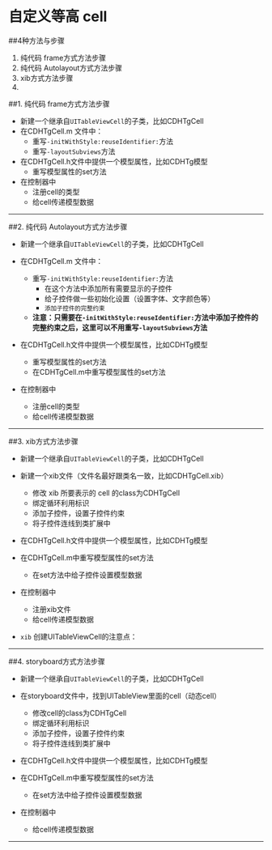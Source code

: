 # 自定义等高 cell

##4种方法与步骤
1. 纯代码 frame方式方法步骤
2. 纯代码 Autolayout方式方法步骤
3. xib方式方法步骤
4. 

##1. 纯代码 frame方式方法步骤
- 新建一个继承自`UITableViewCell`的子类，比如CDHTgCell
- 在CDHTgCell.m 文件中：
    - 重写`-initWithStyle:reuseIdentifier:`方法
    - 重写`-layoutSubviews`方法
- 在CDHTgCell.h文件中提供一个模型属性，比如CDHTg模型
    - 重写模型属性的set方法
- 在控制器中
    - 注册cell的类型
    - 给cell传递模型数据

---

##2. 纯代码 Autolayout方式方法步骤
- 新建一个继承自`UITableViewCell`的子类，比如CDHTgCell
- 在CDHTgCell.m 文件中：
    - 重写`-initWithStyle:reuseIdentifier:`方法
        - 在这个方法中添加所有需要显示的子控件
        - 给子控件做一些初始化设置（设置字体、文字颜色等）
        - `添加子控件的完整约束`
    - **注意：只需要在`-initWithStyle:reuseIdentifier:`方法中添加子控件的完整约束之后，这里可以不用重写`-layoutSubviews`方法**


- 在CDHTgCell.h文件中提供一个模型属性，比如CDHTg模型
    - 重写模型属性的set方法
    - 在CDHTgCell.m中重写模型属性的set方法


- 在控制器中
    - 注册cell的类型
    - 给cell传递模型数据

---


##3. xib方式方法步骤

- 新建一个继承自`UITableViewCell`的子类，比如CDHTgCell
- 新建一个xib文件（文件名最好跟类名一致，比如CDHTgCell.xib）
    - 修改 xib 所要表示的 cell 的class为CDHTgCell
    - 绑定循环利用标识
    - 添加子控件，设置子控件约束
    - 将子控件连线到类扩展中


- 在CDHTgCell.h文件中提供一个模型属性，比如CDHTg模型
- 在CDHTgCell.m中重写模型属性的set方法
    - 在set方法中给子控件设置模型数据


- 在控制器中
    - 注册xib文件
    - 给cell传递模型数据
- `xib` 创建UITableViewCell的注意点：

---



##4. storyboard方式方法步骤
- 新建一个继承自`UITableViewCell`的子类，比如CDHTgCell
- 在storyboard文件中，找到UITableView里面的cell（动态cell）
    - 修改cell的class为CDHTgCell
    - 绑定循环利用标识
    - 添加子控件，设置子控件约束
    - 将子控件连线到类扩展中


- 在CDHTgCell.h文件中提供一个模型属性，比如CDHTg模型
- 在CDHTgCell.m中重写模型属性的set方法
    - 在set方法中给子控件设置模型数据


- 在控制器中
    - 给cell传递模型数据

---

